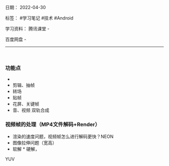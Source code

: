 日期： 2022-04-30

标签： #学习笔记 #技术 #Android 

学习资料： 
腾讯课堂 - 

百度网盘 - 

---
<br>

### 功能点
- 
- 剪辑、抽帧
- 转场
- 贴帧
- 花屏、关键帧
- 音、视频 双轨合成

### 视频帧的处理（MP4文件解码+Render）
- 渲染的速度问题，视频帧怎么进行解码更快？NEON
- 图像拉伸问题（宽高）
- 软解 * 硬解，


YUV

